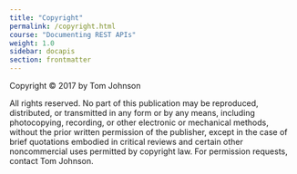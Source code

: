 ```yaml
---
title: "Copyright"
permalink: /copyright.html
course: "Documenting REST APIs"
weight: 1.0
sidebar: docapis
section: frontmatter
---
```


Copyright © 2017 by Tom Johnson

All rights reserved. No part of this publication may be reproduced, distributed, or transmitted in any form or by any means, including photocopying, recording, or other electronic or mechanical methods, without the prior written permission of the publisher, except in the case of brief quotations embodied in critical reviews and certain other noncommercial uses permitted by copyright law. For permission requests, contact Tom Johnson.

